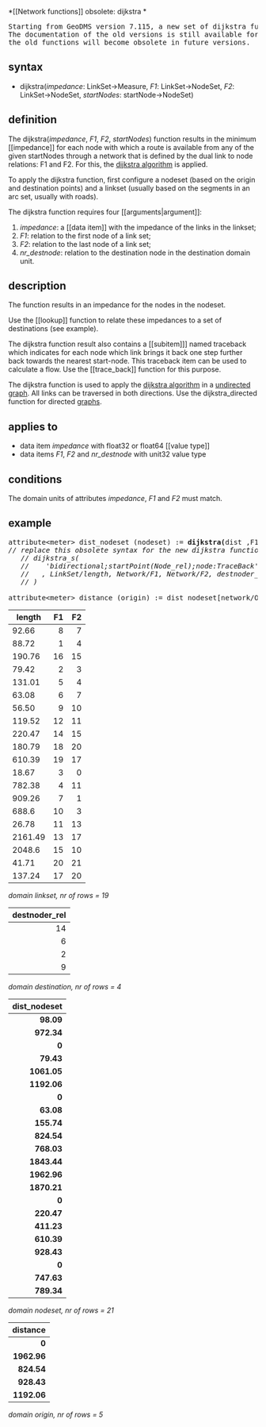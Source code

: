 *[[Network functions]] obsolete: dijkstra *

<pre>
Starting from GeoDMS version 7.115, a new set of dijkstra functions replace the ones described below. 
The documentation of the old versions is still available for backward compatibility, 
the old functions will become obsolete in future versions.
</pre>

## syntax

- dijkstra(*impedance*: LinkSet-\>Measure, *F1*: LinkSet-\>NodeSet, *F2*: LinkSet-\>NodeSet, *startNodes*: startNode-\>NodeSet)

## definition

The dijkstra(*impedance*, *F1*, *F2*, *startNodes*) function results in the minimum [[impedance]] for each node with which a route is available from any of the given startNodes through a network that is defined by the dual link to node relations: F1 and F2. For this, the [dijkstra algorithm](https://en.wikipedia.org/wiki/Dijkstra's_algorithm) is applied.

To apply the dijkstra function, first configure a nodeset (based on the origin and destination points) and a linkset (usually based on the segments in an arc set, usually with roads).

The dijkstra function requires four [[arguments|argument]]:

1. *impedance*: a [[data item]] with the impedance of the links in the linkset;
2. *F1*: relation to the first node of a link set;
3. *F2*: relation to the last node of a link set;
4. *nr_destnode*: relation to the destination node in the destination domain unit.

## description

The function results in an impedance for the nodes in the nodeset.

Use the [[lookup]] function to relate these impedances to a set of destinations (see example).

The dijkstra function result also contains a [[subitem]]] named traceback which indicates for each node which link brings it back one step further back towards the nearest start-node. This traceback item can be used to calculate a flow. Use the [[trace_back]] function for this purpose.

The dijkstra function is used to apply the [dijkstra algorithm](https://en.wikipedia.org/wiki/Dijkstra's_algorithm) in a [undirected
graph](https://en.wikipedia.org/wiki/Graph_(discrete_mathematics)#Undirected_graph).
All links can be traversed in both directions. Use the dijkstra_directed function for directed [graphs](https://en.wikipedia.org/wiki/Directed_graph).

## applies to

- data item *impedance* with float32 or float64 [[value type]]
- data items *F1*, *F2* and *nr_destnode* with unit32 value type

## conditions

The domain units of attributes *impedance*, *F1* and *F2* must match.

## example

<pre>
attribute&lt;meter&gt; dist_nodeset (nodeset) := <B>dijkstra(</B>dist ,F1 ,F2, DestNode_rel<B>)</B>;  
<I>// replace this obsolete syntax for the new dijkstra functions to:   
   // dijkstra_s(  
   //    'bidirectional;startPoint(Node_rel);node:TraceBack'  
   //   , LinkSet/length, Network/F1, Network/F2, destnoder_rel  
   // )</I>  
  
attribute&lt;meter&gt; distance (origin) := dist_nodeset[network/OrgNode_rel];
</pre>

| length  | F1  | F2  |
|---------|----:|----:|
| 92.66   | 8   | 7   |
| 88.72   | 1   | 4   |
| 190.76  | 16  | 15  |
| 79.42   | 2   | 3   |
| 131.01  | 5   | 4   |
| 63.08   | 6   | 7   |
| 56.50   | 9   | 10  |
| 119.52  | 12  | 11  |
| 220.47  | 14  | 15  |
| 180.79  | 18  | 20  |
| 610.39  | 19  | 17  |
| 18.67   | 3   | 0   |
| 782.38  | 4   | 11  |
| 909.26  | 7   | 1   |
| 688.6   | 10  | 3   |
| 26.78   | 11  | 13  |
| 2161.49 | 13  | 17  |
| 2048.6  | 15  | 10  |
| 41.71   | 20  | 21  |
| 137.24  | 17  | 20  |

*domain linkset, nr of rows = 19*  

| destnoder_rel |
|--------------:|
| 14            |
| 6             |
| 2             |
| 9             |

*domain destination, nr of rows = 4*  

| **dist_nodeset** |
|-----------------:|
| **98.09**        |
| **972.34**       |
| **0**            |
| **79.43**        |
| **1061.05**      |
| **1192.06**      |
| **0**            |
| **63.08**        |
| **155.74**       |
| **824.54**       |
| **768.03**       |
| **1843.44**      |
| **1962.96**      |
| **1870.21**      |
| **0**            |
| **220.47**       |
| **411.23**       |
| **610.39**       |
| **928.43**       |
| **0**            |
| **747.63**       |
| **789.34**       |

*domain nodeset, nr of rows = 21*  

| **distance** |
|-------------:|
| **0**        |
| **1962.96**  |
| **824.54**   |
| **928.43**   |
| **1192.06**  |

*domain origin, nr of rows = 5* 